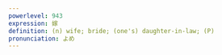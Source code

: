 ```yaml
---
powerlevel: 943
expression: 嫁
definition: (n) wife; bride; (one's) daughter-in-law; (P)
pronunciation: よめ
---
```

